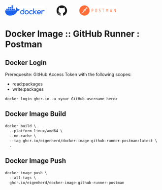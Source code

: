 ![Docker Logo](images/docker-logo-blue-h33.png)&nbsp;&nbsp;&nbsp;&nbsp;&nbsp;&nbsp;&nbsp;&nbsp;&nbsp;&nbsp;![GitHub Logo](images/GitHub_Logo_h33.png)&nbsp;&nbsp;&nbsp;&nbsp;&nbsp;&nbsp;&nbsp;&nbsp;&nbsp;&nbsp;![Postman Logo](images/Postman-Logo-h33.png)
# Docker Image :: GitHub Runner : Postman

## Docker Login

Prerequesite: GitHub Access Token with the following scopes:
* read:packages
* write:packages

```shell
docker login ghcr.io -u <your GitHub username here>
```

## Docker Image Build

```shell
docker build \
  --platform linux/amd64 \
  --no-cache \
  --tag ghcr.io/eigenherd/docker-image-github-runner-postman:latest \
  .
```

## Docker Image Push

```shell
docker image push \
  --all-tags \
  ghcr.io/eigenherd/docker-image-github-runner-postman
```